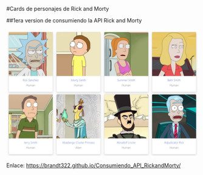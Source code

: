 #Cards de personajes de Rick and Morty

##1era version de consumiendo la API Rick and Morty

![Image text](./img/cards-rick-and-morty.jpg)

Enlace: https://brandt322.github.io/Consumiendo_API_RickandMorty/
